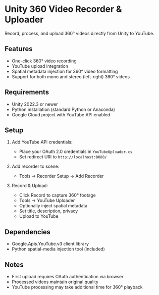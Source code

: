 # Unity 360 Video Recorder & Uploader

Record, process, and upload 360° videos directly from Unity to YouTube.

## Features
- One-click 360° video recording
- YouTube upload integration
- Spatial metadata injection for 360° video formatting
- Support for both mono and stereo (left-right) 360° videos

## Requirements
- Unity 2022.3 or newer
- Python installation (standard Python or Anaconda)
- Google Cloud project with YouTube API enabled

## Setup
1. Add YouTube API credentials:
   - Place your OAuth 2.0 credentials in `YouTubeUploader.cs`
   - Set redirect URI to `http://localhost:8080/`

2. Add recorder to scene:
   - Tools → Recorder Setup → Add Recorder

3. Record & Upload:
   - Click Record to capture 360° footage
   - Tools → YouTube Uploader
   - Optionally inject spatial metadata
   - Set title, description, privacy
   - Upload to YouTube

## Dependencies
- Google.Apis.YouTube.v3 client library
- Python spatial-media injection tool (included)

## Notes
- First upload requires OAuth authentication via browser
- Processed videos maintain original quality
- YouTube processing may take additional time for 360° playback
